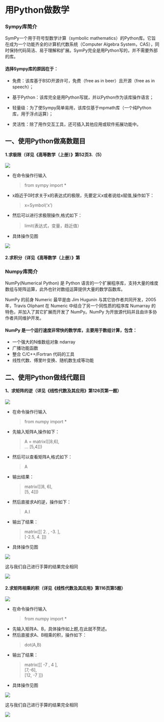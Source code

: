 # 用Python做数学
### Sympy库简介

SymPy一个用于符号型数学计算（symbolic mathematics）的Python库。它旨在成为一个功能齐全的计算机代数系统（Computer Algebra System，CAS），同时保持代码简洁、易于理解和扩展。SymPy完全是用Python写的，并不需要外部的库。

#### 选择Sympy库的原因在于：

* 免费：该库基于BSD开源许可，免费（free as in beer）且开源（free as in speech）；

* 基于Python：该库完全是用Python写就，并以Python作为该库操作语言；

* 轻量级：为了使Sympy简单易用，该库仅基于mpmath库（一个纯Python库，用于浮点运算）；

* 灵活性：除了用作交互工具，还可插入其他应用或软件拓展功能中。

## 一、使用Python做高数题目
#### 1.求极限（详见《高等数学（上册）》第52页3.（5）

![](http://ww1.sinaimg.cn/large/007jCw9lgy1fxffcduui7j312m0aiwi4.jpg)

- 在命令操作行输入
  >from sympy import *
- x趋近于0时求关于x的表达式的极限，先要定义x或者说给x赋值,操作如下： 
  >x=Symbol(‘x’) 
- 然后可以进行求极限操作,格式如下： 
  >limit(表达式，变量，趋近值） 
- 具体操作见图 

![](http://ww1.sinaimg.cn/large/007jCw9lgy1fxffeqfnbkj30ct03jjra.jpg)

#### 2.求积分（详见《高等数学（上册）》第


### Numpy库简介
NumPy(Numerical Python) 是 Python 语言的一个扩展程序库，支持大量的维度数组与矩阵运算，此外也针对数组运算提供大量的数学函数库。

NumPy 的前身 Numeric 最早是由 Jim Hugunin 与其它协作者共同开发，2005 年，Travis Oliphant 在 Numeric 中结合了另一个同性质的程序库 Numarray 的特色，并加入了其它扩展而开发了 NumPy。NumPy 为开放源代码并且由许多协作者共同维护开发。

#### NumPy 是一个运行速度非常快的数学库，主要用于数组计算，包含：
* 一个强大的N维数组对象 ndarray
* 广播功能函数
* 整合 C/C++/Fortran 代码的工具
* 线性代数、傅里叶变换、随机数生成等功能
## 二、使用Python做线代题目

#### 1、求矩阵的逆（详见《线性代数及其应用》第126页第一题）

![](http://ww1.sinaimg.cn/large/007jCw9lgy1fxfh1llpvvj31n70dmagp.jpg)

- 在命令操作行输入
  >from numpy import *
- 先输入矩阵A,操作如下： 
   >A = matrix([[8,6],  
   >... [5,4]])
- 然后可以查看矩阵A,格式如下： 
   > A  

- 输出结果：
   > matrix([[8, 6],  
            [5, 4]])
- 然后直接求A的逆，操作如下：
    >A.I  
- 输出了结果：
    >matrix([[ 2. , -3. ],  
        [-2.5,  4. ]])
- 具体操作见图 

![](http://ww1.sinaimg.cn/large/007jCw9lgy1fxfhakwo30j30cr067jre.jpg)

这与我们自己进行手算的结果完全相同

![](http://ww1.sinaimg.cn/large/007jCw9lgy1fxfhbhckxoj30k303u74a.jpg)

####  2.求矩阵相乘的积（详见《线性代数及其应用》第116页第5题）

![](http://ww1.sinaimg.cn/large/007jCw9lgy1fxfhriv2p1j31xc0m8wrl.jpg)

- 在命令操作行输入
  >from numpy import *
- 先输入矩阵A、B，具体操作如上题,在此就不赘述。
- 然后直接求A、B相乘的积，操作如下：
    >dot(A,B)  
- 输出了结果：
    >matrix([[ -7 , 4 ],  
            [7,-6],  
            [12, -7 ]])
- 具体操作见图 

![](http://ww1.sinaimg.cn/large/007jCw9lgy1fxfhw497lcj30dg0be0sy.jpg)

这与我们自己进行手算的结果完全相同

![](http://ww1.sinaimg.cn/large/007jCw9lgy1fxfhyspadjj30re09gaae.jpg)
